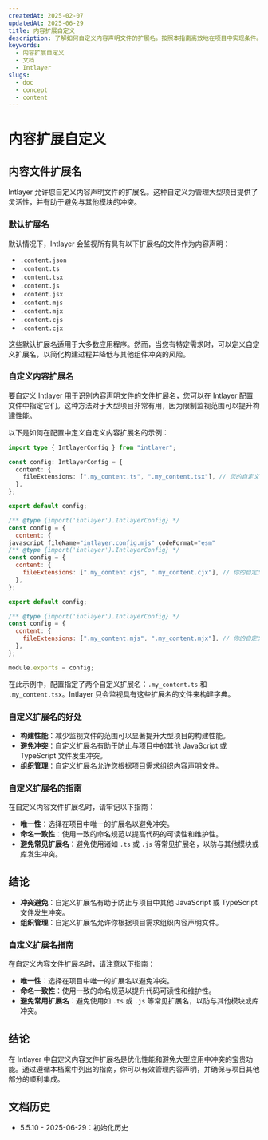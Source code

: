 ```yaml
---
createdAt: 2025-02-07
updatedAt: 2025-06-29
title: 内容扩展自定义
description: 了解如何自定义内容声明文件的扩展名。按照本指南高效地在项目中实现条件。
keywords:
  - 内容扩展自定义
  - 文档
  - Intlayer
slugs:
  - doc
  - concept
  - content
---
```


# 内容扩展自定义

## 内容文件扩展名

Intlayer 允许您自定义内容声明文件的扩展名。这种自定义为管理大型项目提供了灵活性，并有助于避免与其他模块的冲突。

### 默认扩展名

默认情况下，Intlayer 会监视所有具有以下扩展名的文件作为内容声明：

- `.content.json`
- `.content.ts`
- `.content.tsx`
- `.content.js`
- `.content.jsx`
- `.content.mjs`
- `.content.mjx`
- `.content.cjs`
- `.content.cjx`

这些默认扩展名适用于大多数应用程序。然而，当您有特定需求时，可以定义自定义扩展名，以简化构建过程并降低与其他组件冲突的风险。

### 自定义内容扩展名

要自定义 Intlayer 用于识别内容声明文件的文件扩展名，您可以在 Intlayer 配置文件中指定它们。这种方法对于大型项目非常有用，因为限制监视范围可以提升构建性能。

以下是如何在配置中定义自定义内容扩展名的示例：

```typescript fileName="intlayer.config.ts" codeFormat="typescript"
import type { IntlayerConfig } from "intlayer";

const config: IntlayerConfig = {
  content: {
    fileExtensions: [".my_content.ts", ".my_content.tsx"], // 您的自定义扩展名
  },
};

export default config;
```

```javascript fileName="intlayer.config.mjs" codeFormat="esm"
/** @type {import('intlayer').IntlayerConfig} */
const config = {
  content: {
javascript fileName="intlayer.config.mjs" codeFormat="esm"
/** @type {import('intlayer').IntlayerConfig} */
const config = {
  content: {
    fileExtensions: [".my_content.cjs", ".my_content.cjx"], // 你的自定义扩展名
  },
};

export default config;
```

```javascript fileName="intlayer.config.cjs" codeFormat="commonjs"
/** @type {import('intlayer').IntlayerConfig} */
const config = {
  content: {
    fileExtensions: [".my_content.mjs", ".my_content.mjx"], // 你的自定义扩展名
  },
};

module.exports = config;
```

在此示例中，配置指定了两个自定义扩展名：`.my_content.ts` 和 `.my_content.tsx`。Intlayer 只会监视具有这些扩展名的文件来构建字典。

### 自定义扩展名的好处

- **构建性能**：减少监视文件的范围可以显著提升大型项目的构建性能。
- **避免冲突**：自定义扩展名有助于防止与项目中的其他 JavaScript 或 TypeScript 文件发生冲突。
- **组织管理**：自定义扩展名允许您根据项目需求组织内容声明文件。

### 自定义扩展名的指南

在自定义内容文件扩展名时，请牢记以下指南：

- **唯一性**：选择在项目中唯一的扩展名以避免冲突。
- **命名一致性**：使用一致的命名规范以提高代码的可读性和维护性。
- **避免常见扩展名**：避免使用诸如 `.ts` 或 `.js` 等常见扩展名，以防与其他模块或库发生冲突。

## 结论

- **冲突避免**：自定义扩展名有助于防止与项目中其他 JavaScript 或 TypeScript 文件发生冲突。
- **组织管理**：自定义扩展名允许你根据项目需求组织内容声明文件。

### 自定义扩展名指南

在自定义内容文件扩展名时，请注意以下指南：

- **唯一性**：选择在项目中唯一的扩展名以避免冲突。
- **命名一致性**：使用一致的命名规范以提升代码可读性和维护性。
- **避免常用扩展名**：避免使用如 `.ts` 或 `.js` 等常见扩展名，以防与其他模块或库冲突。

## 结论

在 Intlayer 中自定义内容文件扩展名是优化性能和避免大型应用中冲突的宝贵功能。通过遵循本档案中列出的指南，你可以有效管理内容声明，并确保与项目其他部分的顺利集成。

## 文档历史

- 5.5.10 - 2025-06-29：初始化历史
